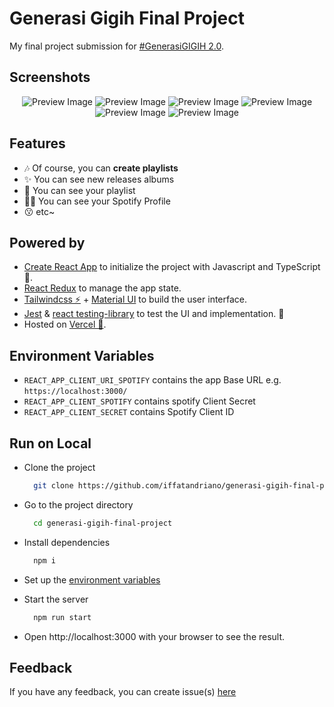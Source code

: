 # Generasi Gigih Final Project

My final project submission for [#GenerasiGIGIH 2.0](https://sites.google.com/anakbangsabisa.org/generasigigih-landingpage/home?authuser=1).

## Screenshots

<center>
<img src="/docs/images/login_page.png" alt="Preview Image" height={200} width={200} />
<img src="/docs/images/home_page.png" alt="Preview Image" height={200} width={200}/>
<img src="/docs/images/playlist_page.png" alt="Preview Image" height={200} width={200}/>
<img src="/docs/images/playlist_details.png" alt="Preview Image" height={200} width={200}/>
<img src="/docs/images/playlist_search.png" alt="Preview Image" height={200} width={200}/>
<img src="/docs/images/profile_page.png" alt="Preview Image" height={200} width={200}/>
</center>

## Features

- 🎶 Of course, you can **create playlists**
- ✨ You can see new releases albums
- 📘 You can see your playlist
- 🦸‍♂️ You can see your Spotify Profile
- 😗 etc~

## Powered by

- [Create React App](https://create-react-app.dev/) to initialize the project with Javascript and TypeScript💎.
- [React Redux](https://react-redux.js.org/) to manage the app state.
- [Tailwindcss ⚡](https://tailwindcss.com/docs/installation) + [Material UI](https://mui.com/getting-started/installation/) to build the user interface.
- [Jest](https://jestjs.io/) & [react testing-library](https://testing-library.com/) to test the UI and implementation. 🧪
- Hosted on [Vercel 🚀](https://vercel.com/).

## Environment Variables

- `REACT_APP_CLIENT_URI_SPOTIFY` contains the app Base URL e.g. `https://localhost:3000/`
- `REACT_APP_CLIENT_SPOTIFY` contains spotify Client Secret
- `REACT_APP_CLIENT_SECRET` contains Spotify Client ID

## Run on Local

- Clone the project

  ```bash
    git clone https://github.com/iffatandriano/generasi-gigih-final-project
  ```

- Go to the project directory

  ```bash
    cd generasi-gigih-final-project
  ```

- Install dependencies

  ```bash
    npm i
  ```

- Set up the [environment variables](#environment-variables)

- Start the server

  ```bash
    npm run start
  ```

- Open http://localhost:3000 with your browser to see the result.

## Feedback

If you have any feedback, you can create issue(s) [here](https://github.com/iffatandriano/exercise-app/issues)
